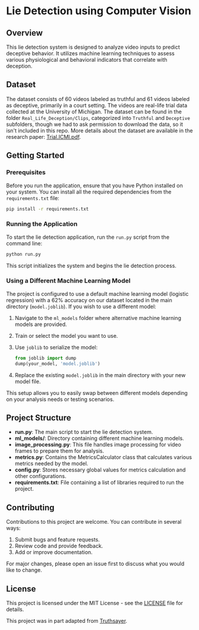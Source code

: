# Lie Detection using Computer Vision

## Overview
This lie detection system is designed to analyze video inputs to predict deceptive behavior. It utilizes machine learning techniques to assess various physiological and behavioral indicators that correlate with deception.

## Dataset
The dataset consists of 60 videos labeled as truthful and 61 videos labeled as deceptive, primarily in a court setting. The videos are real-life trial data collected at the University of Michigan. The dataset can be found in the folder `Real_Life_Deception/Clips`, categorized into `Truthful` and `Deceptive` subfolders, though we had to ask permission to download the data, so it isn't included in this repo. More details about the dataset are available in the research paper: [Trial.ICMI.pdf](http://web.eecs.umich.edu/~zmohamed/PDFs/Trial.ICMI.pdf).

## Getting Started

### Prerequisites
Before you run the application, ensure that you have Python installed on your system. You can install all the required dependencies from the `requirements.txt` file:

```bash
pip install -r requirements.txt
```

### Running the Application
To start the lie detection application, run the `run.py` script from the command line:

```bash
python run.py
```

This script initializes the system and begins the lie detection process.

### Using a Different Machine Learning Model
The project is configured to use a default machine learning model (logistic regression) with a 62% accuracy on our dataset located in the main directory (`model.joblib`). If you wish to use a different model:

1. Navigate to the `ml_models` folder where alternative machine learning models are provided.
2. Train or select the model you want to use.
3. Use `joblib` to serialize the model:

    ```python
    from joblib import dump
    dump(your_model, 'model.joblib')
    ```

4. Replace the existing `model.joblib` in the main directory with your new model file.

This setup allows you to easily swap between different models depending on your analysis needs or testing scenarios.

## Project Structure
- **run.py**: The main script to start the lie detection system.
- **ml_models/**: Directory containing different machine learning models.
- **image_processing.py**: This file handles image processing for video frames to prepare them for analysis.
- **metrics.py**: Contains the MetricsCalculator class that calculates various metrics needed by the model.
- **config.py**: Stores necessary global values for metrics calculation and other configurations.
- **requirements.txt**: File containing a list of libraries required to run the project.

## Contributing
Contributions to this project are welcome. You can contribute in several ways:
1. Submit bugs and feature requests.
2. Review code and provide feedback.
3. Add or improve documentation.

For major changes, please open an issue first to discuss what you would like to change.

## License
This project is licensed under the MIT License - see the [LICENSE](LICENSE) file for details.

This project was in part adapted from [Truthsayer](https://github.com/everythingishacked/Truthsayer).
